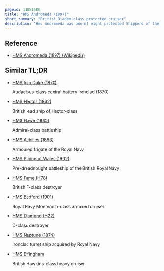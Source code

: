 ```yaml
---
pageid: 11851686
title: "HMS Andromeda (1897)"
short_summary: "British Diadem-class protected cruiser"
description: "Hms Andromeda was one of eight protected Shippers of the Class Diadem built in the 1890s for the Royal Navy. Upon its Completion the Ship was assigned to the mediterranean Fleet in 1899 where she helped to escort a royal Yacht during its Cruise through the Mediterranean Sea. In 1904 after a Refit she was assigned to the China Station and returned to her Home three Years later to be reduced to reserve. In 1913 Andromeda was turned into a Training Ship and continued to serve there under various Names until 1956. That Year she was sold for Scrap and broken up in Belgium, the last pembroke-built Ship still afloat."
---
```


## Reference

- [HMS Andromeda (1897) (Wikipedia)](https://en.wikipedia.org/?curid=11851686)

## Similar TL;DR

- [HMS Iron Duke (1870)](/tldr/en/hms-iron-duke-1870)

  Audacious-class central battery ironclad (1870)

- [HMS Hector (1862)](/tldr/en/hms-hector-1862)

  British lead ship of Hector-class

- [HMS Howe (1885)](/tldr/en/hms-howe-1885)

  Admiral-class battleship

- [HMS Achilles (1863)](/tldr/en/hms-achilles-1863)

  Armoured frigate of the Royal Navy

- [HMS Prince of Wales (1902)](/tldr/en/hms-prince-of-wales-1902)

  Pre-dreadnought battleship of the British Royal Navy

- [HMS Fame (H78)](/tldr/en/hms-fame-h78)

  British F-class destroyer

- [HMS Bedford (1901)](/tldr/en/hms-bedford-1901)

  Royal Navy Monmouth-class armored cruiser

- [HMS Diamond (H22)](/tldr/en/hms-diamond-h22)

  D-class destroyer

- [HMS Neptune (1874)](/tldr/en/hms-neptune-1874)

  Ironclad turret ship acquired by Royal Navy

- [HMS Effingham](/tldr/en/hms-effingham)

  British Hawkins-class heavy cruiser
